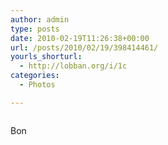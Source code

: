```yaml
---
author: admin
type: posts
date: 2010-02-19T11:26:38+00:00
url: /posts/2010/02/19/398414461/
yourls_shorturl:
  - http://lobban.org/i/1c
categories:
  - Photos

---
```

<div class="figure">
  <img src="http://andy.lobban.org/photo/1280/398414461/1/tumblr_ky36gez3AT1qzrl7b" alt="" />
</div>

Bon